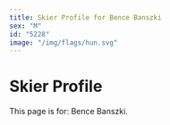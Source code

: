 ```yaml
---
title: Skier Profile for Bence Banszki
sex: "M"
id: "5228"
image: "/img/flags/hun.svg" 
---
```


# Skier Profile

This page is for: Bence Banszki.
    